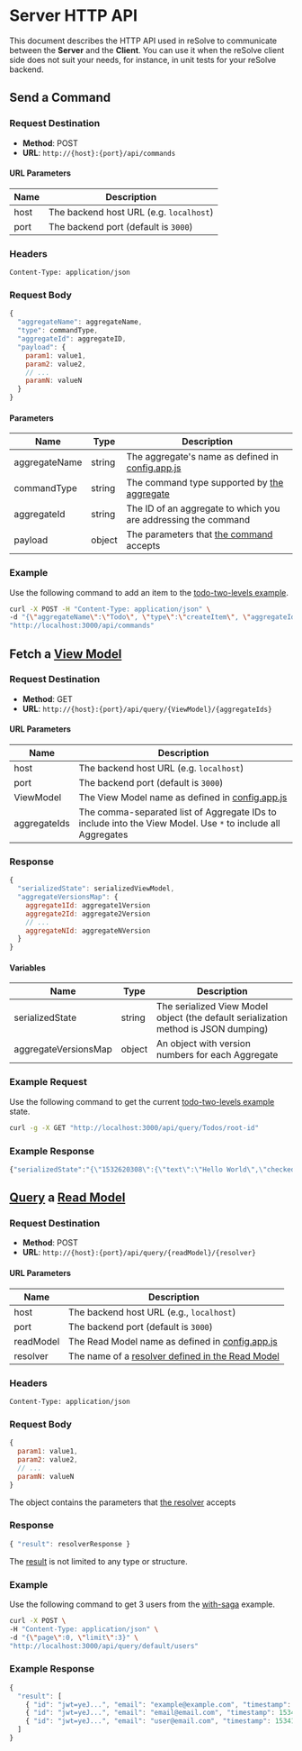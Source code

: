 # Server HTTP API

This document describes the HTTP API used in reSolve to communicate between the **Server** and the **Client**. You can use it when the reSolve client side does not suit your needs, for instance, in unit tests for your reSolve backend.


## Send a Command


### Request Destination

* **Method**: POST
* **URL**: `http://{host}:{port}/api/commands`

#### URL Parameters

| Name      | Description
| --------- | -----------------------
| host      | The backend host URL (e.g. `localhost`)
| port      | The backend port (default is `3000`)

### Headers

```
Content-Type: application/json
```

### Request Body

```javascript
{
  "aggregateName": aggregateName,
  "type": commandType,
  "aggregateId": aggregateID,
  "payload": {
    param1: value1,
    param2: value2,
    // ...
    paramN: valueN
  }
}
```

#### Parameters

|        Name   |  Type  | Description
| ------------- | ------ | ------------
| aggregateName | string | The aggregate's name as defined in [config.app.js](https://github.com/reimagined/resolve/blob/master/examples/todo-two-levels/config.app.js)
| commandType   | string | The command type supported by [the aggregate](https://github.com/reimagined/resolve/tree/master/examples/todo-two-levels/common/aggregates)
| aggregateId   | string | The ID of an aggregate to which you are addressing the command
| payload       | object | The parameters that [the command](https://github.com/reimagined/resolve/tree/master/examples/todo-two-levels/common/aggregates) accepts



### Example

Use the following command to add an item to the [todo-two-levels example](../examples/todo-two-levels).


```sh
curl -X POST -H "Content-Type: application/json" \
-d "{\"aggregateName\":\"Todo\", \"type\":\"createItem\", \"aggregateId\":\"root-id\", \"payload\": {\"id\":`date +%s`, \"text\":\"Learn reSolve API\"}}" \
"http://localhost:3000/api/commands"
```






## Fetch a [View Model](./View%20Model.md)


### Request Destination

* **Method**: GET
* **URL**: `http://{host}:{port}/api/query/{ViewModel}/{aggregateIds}`

#### URL Parameters

| Name      | Description
| --------- | -----------------------
| host      | The backend host URL (e.g. `localhost`)
| port      | The backend port (default is `3000`)
| ViewModel | The View Model name as defined in [config.app.js](https://github.com/reimagined/resolve/blob/master/examples/todo-two-levels/config.app.js)
| aggregateIds | The comma-separated list of Aggregate IDs to include into the View Model. Use `*` to include all Aggregates


### Response

```javascript
{
  "serializedState": serializedViewModel,
  "aggregateVersionsMap": {
    aggregate1Id: aggregate1Version
    aggregate2Id: aggregate2Version
    // ...
    aggregateNId: aggregateNVersion
  }
}
```


#### Variables

|        Name          |  Type  | Description
| -------------------- | ------ | ------------
| serializedState      | string | The serialized View Model object (the default serialization method is JSON dumping)
| aggregateVersionsMap | object | An object with version numbers for each Aggregate


### Example Request

Use the following command to get the current [todo-two-levels example](../examples/todo-two-levels) state.


```sh
curl -g -X GET "http://localhost:3000/api/query/Todos/root-id"
```

### Example Response

```javascript
{"serializedState":"{\"1532620308\":{\"text\":\"Hello World\",\"checked\":true},\"1532620333\":{\"text\":\"Learn reSolve API\",\"checked\":false}}","aggregateVersionsMap":{"root-id":2}}
```




## [Query](./Query.md) a [Read Model](./Read%20Model.md) 





### Request Destination

* **Method**: POST
* **URL**: `http://{host}:{port}/api/query/{readModel}/{resolver}`

#### URL Parameters

| Name      | Description
| --------- | -----------------------
| host      | The backend host URL (e.g., `localhost`)
| port      | The backend port (default is `3000`)
| readModel | The Read Model name as defined in [config.app.js](https://github.com/reimagined/resolve/blob/master/examples/with-saga/config.app.js)
| resolver  | The name of a [resolver defined in the Read Model](https://github.com/reimagined/resolve/blob/master/examples/with-saga/common/read-models/default.resolvers.js)

### Headers

```
Content-Type: application/json
```

### Request Body

```javascript
{
  param1: value1,
  param2: value2,
  // ...
  paramN: valueN
}
```

The object contains the parameters that [the resolver](https://github.com/reimagined/resolve/blob/master/examples/with-saga/common/read-models/default.resolvers.js) accepts

### Response

```javascript
{ "result": resolverResponse }
```

The [result](https://github.com/reimagined/resolve/blob/master/examples/with-saga/common/read-models/default.resolvers.js) is not limited to any type or structure.

### Example

Use the following command to get 3 users from the [with-saga](../examples/with-saga) example.


```sh
curl -X POST \
-H "Content-Type: application/json" \
-d "{\"page\":0, \"limit\":3}" \
"http://localhost:3000/api/query/default/users"
```


### Example Response

```javascript
{
  "result": [
    { "id": "jwt=yeJ...", "email": "example@example.com", "timestamp": 1534160787935 },
    { "id": "jwt=yeJ...", "email": "email@email.com", "timestamp": 1534160788935 },
    { "id": "jwt=yeJ...", "email": "user@email.com", "timestamp": 1534160789935 }
  ]
}

```

